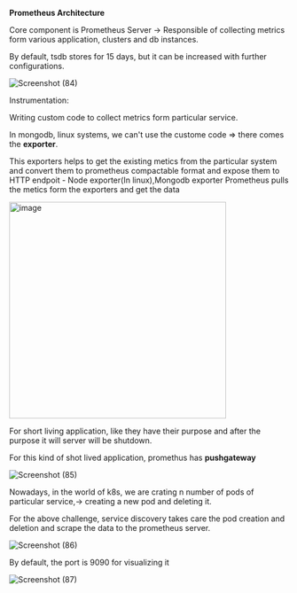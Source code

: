 **Prometheus Architecture**

Core component is Prometheus Server -> Responsible of collecting metrics form various application, clusters and db instances.

By default, tsdb stores for 15 days, but it can be increased with further configurations.

![Screenshot (84)](https://github.com/user-attachments/assets/a496ed4b-b265-4933-8083-189379936e3c)

Instrumentation:

Writing custom code to collect metrics form particular service.

In mongodb, linux systems, we can't use the custome code => there comes the **exporter**.

This exporters helps to get the existing metics from the particular system and convert them to prometheus compactable format and expose them to HTTP endpoit - Node exporter(In linux),Mongodb exporter
Prometheus pulls the metics form the  exporters and get the data 

<img width="391" alt="image" src="https://github.com/user-attachments/assets/2b64b5fa-44fd-478d-bb72-8d7e81c62537">

For short living application, like they have their purpose and after the purpose it will server will be shutdown. 

For this kind of shot lived application, promethus has **pushgateway**

![Screenshot (85)](https://github.com/user-attachments/assets/61de07f6-bd2f-46d4-85a2-c4739b3e0796)


Nowadays, in the world of k8s, we are crating n number of pods of particular service,-> creating a new pod and deleting it.

For the above challenge, service discovery takes care the pod creation and deletion and scrape the data to the prometheus server.

![Screenshot (86)](https://github.com/user-attachments/assets/72088903-c430-4447-8bc8-b995fd63a1e5)



By default, the port is 9090 for visualizing it 

![Screenshot (87)](https://github.com/user-attachments/assets/a2e34fc9-dd36-45c2-9bcd-d8dadae99054)


 
 
